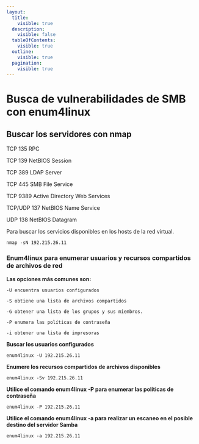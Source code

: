 ```yaml
---
layout:
  title:
    visible: true
  description:
    visible: false
  tableOfContents:
    visible: true
  outline:
    visible: true
  pagination:
    visible: true
---
```


# Busca de vulnerabilidades de SMB con enum4linux

## Buscar los servidores con nmap

TCP 135           RPC

TCP 139           NetBIOS Session

TCP 389           LDAP Server

TCP 445           SMB File Service

TCP 9389          Active Directory Web Services

TCP/UDP 137   NetBIOS Name Service

UDP 138           NetBIOS Datagram

Para buscar los servicios disponibles en los hosts de la red virtual.

```
nmap -sN 192.215.26.11
```

### Enum4linux para enumerar usuarios y recursos compartidos de archivos de red

**Las opciones más comunes son:**

`-U encuentra usuarios configurados`

`-S obtiene una lista de archivos compartidos`

`-G obtener una lista de los grupos y sus miembros.`

`-P enumera las políticas de contraseña`

`-i obtener una lista de impresoras`

**Buscar los usuarios configurados**

```
enum4linux -U 192.215.26.11
```

**Enumere los recursos compartidos de archivos disponibles**

```
enum4linux -Sv 192.215.26.11
```

**Utilice el comando enum4linux -P para enumerar las políticas de contraseña**

```
enum4linux -P 192.215.26.11
```

**Utilice el comando enum4linux -a para realizar un escaneo en el posible destino del servidor Samba**&#x20;

```
enum4linux -a 192.215.26.11
```
